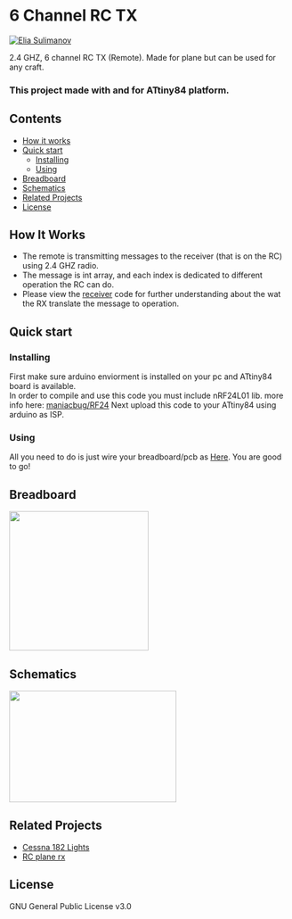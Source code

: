# 6 Channel RC TX

[![Elia Sulimanov](https://image.ibb.co/mBx97A/powerd-by-Elia-Sulimanov.jpg)](https://www.linkedin.com/in/elia-sulimanov/)

2.4 GHZ, 6 channel RC TX (Remote). Made for plane but can be used for any craft.
### This project made with and for ATtiny84 platform.

## Contents
 - [How it works](#how-it-works)
 - [Quick start](#quick-start)
    - [Installing](#installing)
    - [Using](#using)
 - [Breadboard](#breadboard)
 - [Schematics](#schematics)
 - [Related Projects](#related-projects)
 - [License](#license)

 ## How It Works
 - The remote is transmitting messages to the receiver (that is on the RC) using 2.4 GHZ radio.
 - The message is int array, and each index is dedicated to different operation the RC can do.
 - Please view the [receiver](https://github.com/EliaSulimanov/RC_plane_rx) code for further understanding about the wat the RX translate the message to operation.

## Quick start
### Installing
First make sure arduino enviorment is installed on your pc and ATtiny84 board is available.  
In order to compile and use this code you must include nRF24L01 lib. more info here: [maniacbug/RF24](https://github.com/maniacbug/RF24/blob/master/README.md)
Next upload this code to your ATtiny84 using arduino as ISP.

### Using
All you need to do is just wire your breadboard/pcb as [Here](#breadboard).
You are good to go!

## Breadboard
<img src="https://i.ibb.co/k0qBmnP/RC-TX-pcb.jpg" width="250px" height="250px">

## Schematics
<img src="https://i.ibb.co/DtzFNxG/RC-TX-schem.jpg" width="300px" height="200px">

## Related Projects
* [Cessna 182 Lights](https://github.com/EliaSulimanov/Cessna-182-Lights)
* [RC plane rx](https://github.com/EliaSulimanov/RC_plane_rx)

## License
GNU General Public License v3.0
